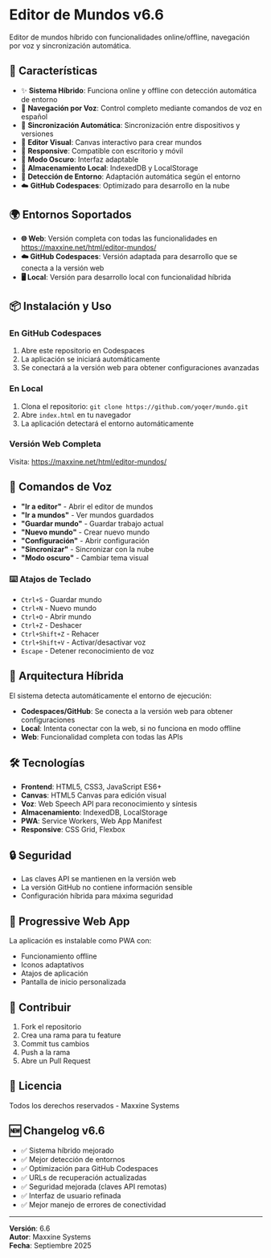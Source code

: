 # Editor de Mundos v6.6

Editor de mundos híbrido con funcionalidades online/offline, navegación por voz y sincronización automática.

## 🚀 Características

- ✨ **Sistema Híbrido**: Funciona online y offline con detección automática de entorno
- 🎤 **Navegación por Voz**: Control completo mediante comandos de voz en español
- 🔄 **Sincronización Automática**: Sincronización entre dispositivos y versiones
- 🎨 **Editor Visual**: Canvas interactivo para crear mundos
- 📱 **Responsive**: Compatible con escritorio y móvil
- 🌙 **Modo Oscuro**: Interfaz adaptable
- 💾 **Almacenamiento Local**: IndexedDB y LocalStorage
- 🔧 **Detección de Entorno**: Adaptación automática según el entorno
- ☁️ **GitHub Codespaces**: Optimizado para desarrollo en la nube

## 🌍 Entornos Soportados

- **🌐 Web**: Versión completa con todas las funcionalidades en https://maxxine.net/html/editor-mundos/
- **☁️ GitHub Codespaces**: Versión adaptada para desarrollo que se conecta a la versión web
- **🖥️ Local**: Versión para desarrollo local con funcionalidad híbrida

## 📦 Instalación y Uso

### En GitHub Codespaces
1. Abre este repositorio en Codespaces
2. La aplicación se iniciará automáticamente
3. Se conectará a la versión web para obtener configuraciones avanzadas

### En Local
1. Clona el repositorio: `git clone https://github.com/yoqer/mundo.git`
2. Abre `index.html` en tu navegador
3. La aplicación detectará el entorno automáticamente

### Versión Web Completa
Visita: https://maxxine.net/html/editor-mundos/

## 🎤 Comandos de Voz

- **"Ir a editor"** - Abrir el editor de mundos
- **"Ir a mundos"** - Ver mundos guardados  
- **"Guardar mundo"** - Guardar trabajo actual
- **"Nuevo mundo"** - Crear nuevo mundo
- **"Configuración"** - Abrir configuración
- **"Sincronizar"** - Sincronizar con la nube
- **"Modo oscuro"** - Cambiar tema visual

### ⌨️ Atajos de Teclado

- `Ctrl+S` - Guardar mundo
- `Ctrl+N` - Nuevo mundo  
- `Ctrl+O` - Abrir mundo
- `Ctrl+Z` - Deshacer
- `Ctrl+Shift+Z` - Rehacer
- `Ctrl+Shift+V` - Activar/desactivar voz
- `Escape` - Detener reconocimiento de voz

## 🔧 Arquitectura Híbrida

El sistema detecta automáticamente el entorno de ejecución:

- **Codespaces/GitHub**: Se conecta a la versión web para obtener configuraciones
- **Local**: Intenta conectar con la web, si no funciona en modo offline
- **Web**: Funcionalidad completa con todas las APIs

## 🛠️ Tecnologías

- **Frontend**: HTML5, CSS3, JavaScript ES6+
- **Canvas**: HTML5 Canvas para edición visual
- **Voz**: Web Speech API para reconocimiento y síntesis
- **Almacenamiento**: IndexedDB, LocalStorage
- **PWA**: Service Workers, Web App Manifest
- **Responsive**: CSS Grid, Flexbox

## 🔒 Seguridad

- Las claves API se mantienen en la versión web
- La versión GitHub no contiene información sensible
- Configuración híbrida para máxima seguridad

## 📱 Progressive Web App

La aplicación es instalable como PWA con:
- Funcionamiento offline
- Iconos adaptativos
- Atajos de aplicación
- Pantalla de inicio personalizada

## 🤝 Contribuir

1. Fork el repositorio
2. Crea una rama para tu feature
3. Commit tus cambios
4. Push a la rama
5. Abre un Pull Request

## 📄 Licencia

Todos los derechos reservados - Maxxine Systems

## 🆕 Changelog v6.6

- ✅ Sistema híbrido mejorado
- ✅ Mejor detección de entornos
- ✅ Optimización para GitHub Codespaces
- ✅ URLs de recuperación actualizadas
- ✅ Seguridad mejorada (claves API remotas)
- ✅ Interfaz de usuario refinada
- ✅ Mejor manejo de errores de conectividad

---

**Versión**: 6.6  
**Autor**: Maxxine Systems  
**Fecha**: Septiembre 2025

